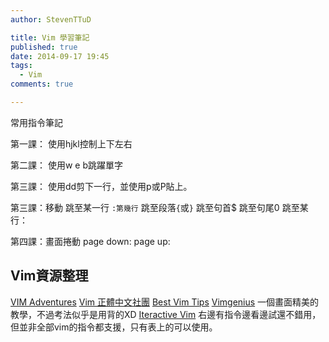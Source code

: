 ```yaml
---
author: StevenTTuD

title: Vim 學習筆記
published: true
date: 2014-09-17 19:45
tags:
  - Vim
comments: true

---
```

常用指令筆記

第一課：
使用hjkl控制上下左右

第二課：
使用w e b跳躍單字

第三課：
使用dd剪下一行，並使用p或P貼上。

第三課：移動
跳至某一行 ```:第幾行```
跳至段落```{```或```}```
跳至句首$
跳至句尾0
跳至某行：


第四課：畫面捲動
page down:
page up:


## Vim資源整理

[VIM Adventures](http://vim-adventures.com/)
[Vim 正體中文社團](https://www.facebook.com/groups/vim.tw/)
[Best Vim Tips](http://vim.wikia.com/wiki/Best_Vim_Tips)
[Vimgenius](http://www.vimgenius.com/)
一個畫面精美的教學，不過考法似乎是用背的XD
[Iteractive Vim](http://www.openvim.com/sandbox.html)
右邊有指令邊看邊試還不錯用，但並非全部vim的指令都支援，只有表上的可以使用。